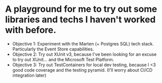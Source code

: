 # A playground for me to try out some libraries and techs I haven't worked with before.

- Objective 1:  Experiment with the Marten (+ Postgres SQL) tech stack.  Particularly the Event Store capabilities.
- Objective 2:  Try out XUnit v3, because I've been looking for an excuse to try out XUnit... and the Microsoft Test Platform.
- Objective 3:  Try out TestContainers for local dev testing, because I <3 good code coverage and the testing pyramid.  (I'll worry about CI/CD integration later)

